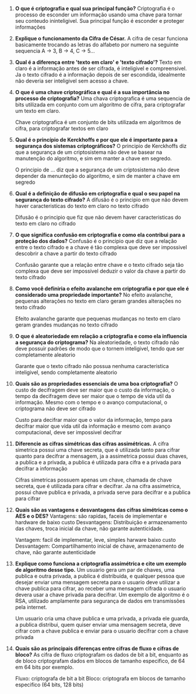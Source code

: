 

1. **O que é criptografia e qual sua principal função?**
    Criptografia é o processo de esconder um informação usando uma chave para tornar seu conteudo ininteligivel. Sua principal função é esconder e proteger informações

1. **Explique o funcionamento da Cifra de César.**
    A cifra de cesar funciona basicamente trocando as letras do alfabeto por numero na seguinte sequencia A -> 3, B -> 4, C -> 5...

1. **Qual é a diferença entre 'texto em claro' e 'texto cifrado'?**
    Texto em claro é a informação antes de ser cifrada, é inteligivel e compreensivel. Ja o texto cifrado é a informação depois de ser escondida, idealmente não deveria ser inteligivel sem acesso a chave.

1. **O que é uma chave criptográfica e qual é a sua importância no processo de criptografia?**
    Uma chava criptografica é uma sequencia de bits utilizada em conjunto com um algoritmo de cifra, para criptografar um texto em claro.
    
    Chave criptografica é um conjunto de bits utilizada em algoritmos de cifra, para criptografar textos em claro

1. **Qual é o princípio de Kerckhoffs e por que ele é importante para a segurança dos sistemas criptográficos?**
    O principio de Kerckhoffs diz que a segurança de um criptosistema não deve se basear na manutenção do algoritmo, e sim em manter a chave em segredo.

    O principio de ... diz que a segurança de um criptosistema não deve depender da menunteção do algoritmo, e sim de manter a chave em segredo

6. **Qual é a definição de difusão em criptografia e qual o seu papel na segurança do texto cifrado?**
    A difusão é o principio em que não devem haver caracteristicas do texto em claro no texto cifrado

    Difusão é o principio que fiz que não devem haver caracteristicas do texto em claro no cifrado

7. **O que significa confusão em criptografia e como ela contribui para a proteção dos dados?**
    Confusão é o principio que diz que a relação entre o texto cifrado e a chave é tão complexa que deve ser impossivel descobrir a chave a partir do texto cifrado

    Confusão garante que a relação entre chave e o texto cifrado seja tão complexa que deve ser impossivel deduzir o valor da chave a partir do texto cifrado    

8. **Como você definiria o efeito avalanche em criptografia e por que ele é considerado uma propriedade importante?**
    No efeito avalanche, pequenas alterações no texto em claro geram grandes alterações no texto cifrado

    Efeito avalanche garante que pequenas mudanças no texto em claro geram grandes mudanças no texto cifrado

9. **O que é aleatoriedade em relação a criptografia e como ela influencia a segurança do criptograma?**
    Na aleatoriedade, o texto cifrado não deve possuir padrões de modo que o tornem inteligivel, tendo que ser completamente aleatorio

    Garante que o texto cifrado não possua nenhuma caracteristica inteligivel, sendo completamente aleatorio
    
10. **Quais são as propriedades essenciais de uma boa criptografia?**
    O custo de decifragem deve ser maior que o custo da informação, o tempo da decifragem deve ser maior que o tempo de vida util da informação. Mesmo com o tempo e o avanço computacional, o criptograma não deve ser cifrado
    
    Custo para decifrar maior que o valor da informação, tempo para decifrar maior que vida util da informação e mesmo com avanço computacional, deve ser impossivel decifrar

11. **Diferencie as cifras simétricas das cifras assimétricas.**
    A cifra simetrica possui uma chave secreta, que é utilizada tanto para cifrar quanto para decifrar a mensagem, ja a assimetrica possui duas chaves, a publica e a privada, a publica é utilizada para cifra e a privada para decifrar a informação

    Cifras simetricas possuem apenas um chave, chamada de chave secreta, que é utilizada para cifrar e decifrar.
    Ja na cifra assimetrica, possui chave publica e privada, a privada serve para decifrar e a publica para cifrar

12. **Quais são as vantagens e desvantagens das cifras simétricas como o AES e o DES?**
    Vantagens: são rapidas, faceis de implementar e hardware de baixo custo
    Desvantagens: Distribuição e armazenamento das chaves, troca inicial da chave, não garante autenticidade.

    Vantagem: facil de implementar, leve, simples harware baixo custo
    Desvantagem: Compartilhamento inicial de chave, armazenamento de chave, não garante autenticidade

13. **Explique como funciona a criptografia assimétrica e cite um exemplo de algoritmo desse tipo.**
    Um usuario gera um par de chaves, uma publica e outra privada, a publica é distribuida, e qualquer pessoa que desejar enviar uma mensagem secreta para o usuario deve utilizar a chave publica para cifrar, ao receber uma mensagem cifrada o usuario devera usar a chave privada para decifrar. Um exemplo de algoritmo é o RSA, utilizado amplamente para segurança de dados em transmissões pela internet.

    Um usuario cria uma chave publica e uma privada, a privada ele guarda, a publica distribui, quem quiser enviar uma mensagem secreta, deve cifrar com a chave publica e enviar para o usuario decifrar com a chave privada

14. **Quais são as principais diferenças entre cifras de fluxo e cifras de bloco?**
    As cifra de fluxo criptografam os dados de bit a bit, enquanto as de bloco criptografam dados em blocos de tamanho especifico, de 64 em 64 bits por exemplo.

    Fluxo: criptografa de bit a bit
    Bloco: criptografa em blocos de tamanho especifico (64 bits, 128 bits)